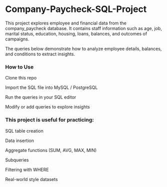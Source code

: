 # Company-Paycheck-SQL-Project

This project explores employee and financial data from the company_paycheck database.
It contains staff information such as age, job, marital status, education, housing, loans, balances, and outcomes of campaigns.

The queries below demonstrate how to analyze employee details, balances, and conditions to extract insights.

### How to Use

Clone this repo

Import the SQL file into MySQL / PostgreSQL

Run the queries in your SQL editor

Modify or add queries to explore insights

### This project is useful for practicing:

SQL table creation

Data insertion

Aggregate functions (SUM, AVG, MAX, MIN)

Subqueries

Filtering with WHERE

Real-world style datasets
